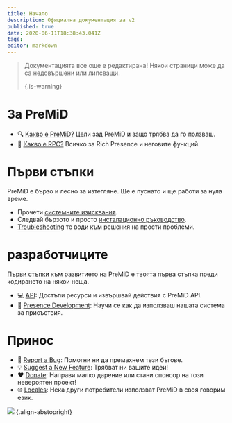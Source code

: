 ```yaml
---
title: Начало
description: Официална документация за v2
published: true
date: 2020-06-11T18:38:43.041Z
tags:
editor: markdown
---
```


> Документацията все още е редактирана! Някои страници може да са недовършени или липсващи. 
> 
> {.is-warning}

# За PreMiD
- :mag: [Какво е PreMiD?](/about) Цели зад PreMiD и защо трябва да го ползваш.
- :link: [Какво е RPC?](https://discordapp.com/rich-presence) Всичко за Rich Presence и неговите функций.

# Първи стъпки

PreMiD е бързо и лесно за изтегляне. Ще е пуснато и ще работи за нула време.

- Прочети [системните изисквания](/install/requirements).
- Следвай бързото и просто [инсталационно ръководство](/install).
- [Troubleshooting](/troubleshooting) те води към решения на прости проблеми.

# разработчиците

[Първи стъпки](/dev) към развитието на PreMiD е твоята първа стъпка преди кодирането на някои неща.

- :computer: [API](/dev/api): Достъпи ресурси и извършвай действия с PreMiD API.
- :wrench: [Presence Development](/dev/presence): Научи се как да използваш нашата система за присъствия.

# Принос
- :bug: [Report a Bug](https://github.com/PreMiD): Помогни ни да премахнем тези бъгове.
- :bulb: [Suggest a New Feature](https://discord.gg/WvfVZ8T): Трябват ни вашите идеи!
- :heart: [Donate](https://www.patreon.com/Timeraa): Направи малко дарение или стани спонсор на този невероятен проект!
- :globe_with_meridians: [Locales](https://translate.premid.app): Нека други потребители използват PreMiD в своя говорим език.

![](https://beta.premid.app/img/logo.2b414dc2.gif) {.align-abstopright}